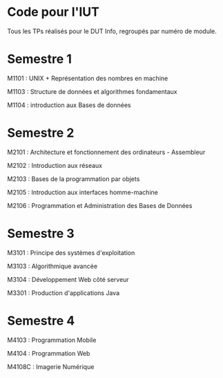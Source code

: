 # Code pour l'IUT

Tous les TPs réalisés pour le DUT Info, regroupés par numéro de module.

# Semestre 1

M1101 : UNIX + Représentation des nombres en machine

M1103 : Structure de données et algorithmes fondamentaux

M1104 : introduction aux Bases de données

# Semestre 2

M2101 : Architecture et fonctionnement des ordinateurs - Assembleur

M2102 : Introduction aux réseaux

M2103 : Bases de la programmation par objets

M2105 : Introduction aux interfaces homme-machine

M2106 : Programmation et Administration des Bases de Données

# Semestre 3

M3101 : Principe des systèmes d'exploitation

M3103 : Algorithmique avancée

M3104 : Développement Web côté serveur

M3301 : Production d'applications Java

# Semestre 4

M4103 : Programmation Mobile

M4104 : Programmation Web

M4108C : Imagerie Numérique


